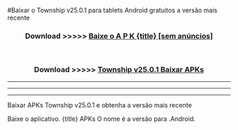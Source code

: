 #Baixar o Township v25.0.1  para tablets Android gratuitos a versão mais recente


<div align="center">
<h3>Download >>>>> <a href="https://pt-web.web.app/?pt= {title}">Baixe o A P K {title} [sem anúncios]</a></h3><br>

<h3>Download >>>>> <a href="https://pt-web.web.app/?pt= {title}">Township v25.0.1 Baixar APKs</a></h3>
</div>

----------------------------------------------------------

----------------------------------------------------------

----------------------------------------------------------

Baixar APKs Township v25.0.1 e obtenha a versão mais recente

Baixe o aplicativo. {title} APKs O nome é a versão para .Android.


